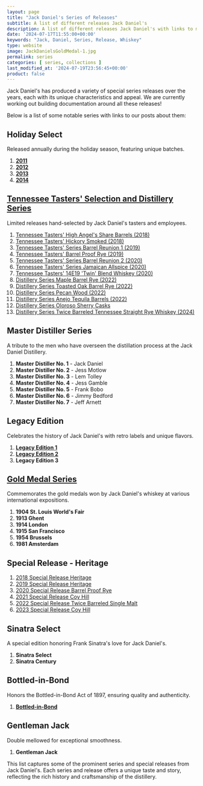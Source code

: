 ```yaml
---
layout: page
title: "Jack Daniel's Series of Releases"
subtitle: A list of different releases Jack Daniel's 
description: A list of different releases Jack Daniel's with links to more details about each series
date: '2024-07-17T11:55:00+00:00'
keywords: "Jack, Daniel, Series, Release, Whiskey"
type: website
image: JackDanielsGoldMedal-1.jpg
permalink: series
categories: [ series, collections ]
last_modified_at: '2024-07-19T23:56:45+00:00'
product: false
---
```

Jack Daniel's has produced a variety of special series releases over the years, each with its unique characteristics and appeal. We are currently working out building documentation around all these releases!

Below is a list of some notable series with links to our posts about them:


## Holiday Select
Released annually during the holiday season, featuring unique batches.
1. **[2011](/HolidaySelect2011)**
2. **[2012](/HolidaySelect2012)**
3. **[2013](/HolidaySelect2013)**
4. **[2014](/HolidaySelect2014)**


## [Tennessee Tasters' Selection and Distillery Series](/series/tasters-distillery)
Limited releases hand-selected by Jack Daniel's tasters and employees.
1. [Tennessee Tasters' High Angel's Share Barrels (2018)](/HighAngelsShare)
2. [Tennessee Tasters' Hickory Smoked (2018)](/HickorySmoked)
3. [Tennessee Tasters' Series Barrel Reunion 1 (2019)](/BarrelReunion1)
4. [Tennessee Tasters' Barrel Proof Rye (2019)](/TennesseeTastersBarrelProofRye)
5. [Tennessee Tasters' Series Barrel Reunion 2 (2020)](/BarrelReunion2)
6. [Tennessee Tasters' Series Jamaican Allspice (2020)](/JamaicanAllSpice)
7. [Tennessee Tasters' 14E19 'Twin' Blend Whiskey (2020)](/TwinBlend)
8. [Distillery Series Maple Barrel Rye (2022)](/DistillerySeries008)
9. [Distillery Series Toasted Oak Barrel Rye (2022)](/DistillerySeries009)
10. [Distillery Series Pecan Wood (2022)](/DistillerySeries010)
11. [Distillery Series Anejo Tequila Barrels (2022)](/DistillerySeries011)
12. [Distillery Series Oloroso Sherry Casks](/DistillerySeries012)
13. [Distillery Series Twice Barreled Tennessee Straight Rye Whiskey (2024)](/TwiceBarreledStraightRyeDistillerySeries)


## Master Distiller Series
A tribute to the men who have overseen the distillation process at the Jack Daniel Distillery.
1. **Master Distiller No. 1** - Jack Daniel
2. **Master Distiller No. 2** - Jess Motlow
3. **Master Distiller No. 3** - Lem Tolley
4. **Master Distiller No. 4** - Jess Gamble
5. **Master Distiller No. 5** - Frank Bobo
6. **Master Distiller No. 6** - Jimmy Bedford
7. **Master Distiller No. 7** - Jeff Arnett


## Legacy Edition
Celebrates the history of Jack Daniel's with retro labels and unique flavors.
1. **[Legacy Edition 1](/LegacyEditionSeries-FirstEdition)**
2. **[Legacy Edition 2](/LegacyEdition2)**
3. **Legacy Edition 3**


## [Gold Medal Series](/series/gold-medal)
Commemorates the gold medals won by Jack Daniel's whiskey at various international expositions.
1. **1904 St. Louis World's Fair**
2. **1913 Ghent**
3. **1914 London**
4. **1915 San Francisco**
5. **1954 Brussels**
6. **1981 Amsterdam**

## Special Release - Heritage
1. [2018 Special Release Heritage](/HeritageBarrel)
2. [2019 Special Release Heritage](/HeritageBarrel2019)
3. [2020 Special Release Barrel Proof Rye](/2020SpecialRelease)
4. [2021 Special Release Coy Hill](/JackDanielsSpecialReleaseCoyHillHighProof)
5. [2022 Special Release Twice Barreled Single Malt](/TwiceBarreledAmericanMalt)
6. [2023 Special Release Coy Hill](/TwiceBarreledRye)

## Sinatra Select
A special edition honoring Frank Sinatra's love for Jack Daniel's.
1. **Sinatra Select**
2. **Sinatra Century**


## Bottled-in-Bond
Honors the Bottled-in-Bond Act of 1897, ensuring quality and authenticity.
1. **[Bottled-in-Bond](/BottledInBond)**

## Gentleman Jack
Double mellowed for exceptional smoothness.
1. **Gentleman Jack**


This list captures some of the prominent series and special releases from Jack Daniel's. Each series and release offers a unique taste and story, reflecting the rich history and craftsmanship of the distillery.
